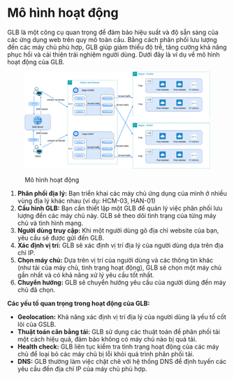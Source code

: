 # Mô hình hoạt động

GLB là một công cụ quan trọng để đảm bảo hiệu suất và độ sẵn sàng của các ứng dụng web trên quy mô toàn cầu. Bằng cách phân phối lưu lượng đến các máy chủ phù hợp, GLB giúp giảm thiểu độ trễ, tăng cường khả năng phục hồi và cải thiện trải nghiệm người dùng. Dưới đây là ví dụ về mô hình hoạt động của GLB.

<figure><img src="../.gitbook/assets/GLB.drawio.png" alt=""><figcaption><p>Mô hình hoạt động</p></figcaption></figure>

1. **Phân phối địa lý:** Bạn triển khai các máy chủ ứng dụng của mình ở nhiều vùng địa lý khác nhau (ví dụ: HCM-03, HAN-01)
2. **Cấu hình GLB:** Bạn cần thiết lập một GLB để quản lý việc phân phối lưu lượng đến các máy chủ này. GLB sẽ theo dõi tình trạng của từng máy chủ và tình hình mạng.
3. **Người dùng truy cập:** Khi một người dùng gõ địa chỉ website của bạn, yêu cầu sẽ được gửi đến GLB.
4. **Xác định vị trí:** GLB sẽ xác định vị trí địa lý của người dùng dựa trên địa chỉ IP.
5. **Chọn máy chủ:** Dựa trên vị trí của người dùng và các thông tin khác (như tải của máy chủ, tình trạng hoạt động), GLB sẽ chọn một máy chủ gần nhất và có khả năng xử lý yêu cầu tốt nhất.
6. **Chuyển hướng:** GLB sẽ chuyển hướng yêu cầu của người dùng đến máy chủ đã chọn.

**Các yếu tố quan trọng trong hoạt động của GLB:**

* **Geolocation:** Khả năng xác định vị trí địa lý của người dùng là yếu tố cốt lõi của GSLB.
* **Thuật toán cân bằng tải:** GLB sử dụng các thuật toán để phân phối tải một cách hiệu quả, đảm bảo không có máy chủ nào bị quá tải.
* **Health check:** GLB liên tục kiểm tra tình trạng hoạt động của các máy chủ để loại bỏ các máy chủ bị lỗi khỏi quá trình phân phối tải.
* **DNS:** GLB thường làm việc chặt chẽ với hệ thống DNS để định tuyến các yêu cầu đến địa chỉ IP của máy chủ phù hợp.
